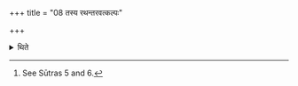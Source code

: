 +++
title = "08 तस्य रथन्तरवत्कल्पः"

+++

<details><summary>थिते</summary>

8. Its procedure is the same as that of Rathantara.[^1]  

[^1]: See Sūtras 5 and 6.  
</details>
